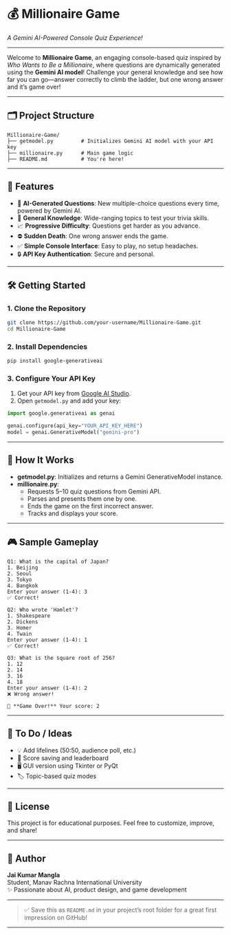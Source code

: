 # 💰 Millionaire Game  
*A Gemini AI-Powered Console Quiz Experience!*

---

Welcome to **Millionaire Game**, an engaging console-based quiz inspired by *Who Wants to Be a Millionaire*, where questions are dynamically generated using the **Gemini AI model**! Challenge your general knowledge and see how far you can go—answer correctly to climb the ladder, but one wrong answer and it’s game over!

---

## 🗂️ Project Structure

```
Millionaire-Game/
├── getmodel.py         # Initializes Gemini AI model with your API key
├── millionaire.py      # Main game logic
├── README.md           # You're here!
```

---

## 🚀 Features

- 🤖 **AI-Generated Questions**: New multiple-choice questions every time, powered by Gemini AI.
- 🧠 **General Knowledge**: Wide-ranging topics to test your trivia skills.
- 📈 **Progressive Difficulty**: Questions get harder as you advance.
- ⛔ **Sudden Death**: One wrong answer ends the game.
- ✅ **Simple Console Interface**: Easy to play, no setup headaches.
- 🔒 **API Key Authentication**: Secure and personal.

---

## 🛠️ Getting Started

### 1. Clone the Repository

```bash
git clone https://github.com/your-username/Millionaire-Game.git
cd Millionaire-Game
```

### 2. Install Dependencies

```bash
pip install google-generativeai
```

### 3. Configure Your API Key

1. Get your API key from [Google AI Studio](https://makersuite.google.com/).
2. Open `getmodel.py` and add your key:

```python
import google.generativeai as genai

genai.configure(api_key="YOUR_API_KEY_HERE")
model = genai.GenerativeModel("gemini-pro")
```

---

## 🧠 How It Works

- **getmodel.py**: Initializes and returns a Gemini GenerativeModel instance.
- **millionaire.py**:  
  - Requests 5–10 quiz questions from Gemini API.
  - Parses and presents them one by one.
  - Ends the game on the first incorrect answer.
  - Tracks and displays your score.

---

## 🎮 Sample Gameplay

```text
Q1: What is the capital of Japan?
1. Beijing
2. Seoul
3. Tokyo
4. Bangkok
Enter your answer (1-4): 3
✅ Correct!

Q2: Who wrote 'Hamlet'?
1. Shakespeare
2. Dickens
3. Homer
4. Twain
Enter your answer (1-4): 1
✅ Correct!

Q3: What is the square root of 256?
1. 12
2. 14
3. 16
4. 18
Enter your answer (1-4): 2
❌ Wrong answer!

🎯 **Game Over!** Your score: 2
```

---

## 📌 To Do / Ideas

- 💡 Add lifelines (50:50, audience poll, etc.)
- 💾 Score saving and leaderboard
- 🖥️ GUI version using Tkinter or PyQt
- 🏷️ Topic-based quiz modes

---

## 📜 License

This project is for educational purposes. Feel free to customize, improve, and share!

---

## 👤 Author

**Jai Kumar Mangla**  
Student, Manav Rachna International University  
✨ Passionate about AI, product design, and game development

---

> ✅ Save this as `README.md` in your project’s root folder for a great first impression on GitHub!

---
